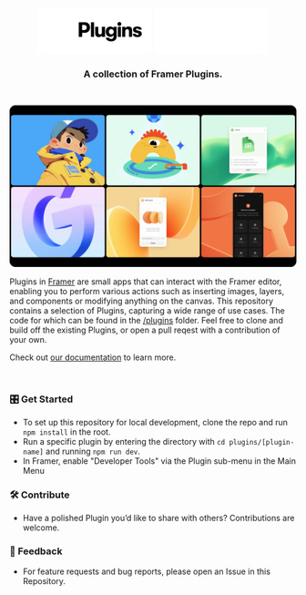 <h1 align="center" margin="0">
  <img width="200" src="assets/framer-plugin-light.svg#gh-light-mode-only">
  <img width="200" src="assets/framer-plugin-dark.svg#gh-dark-mode-only">
</h1>
<h3 align="center" style="margin: 0;">
A collection of Framer Plugins.
</h3>
</p>

<br>

![plugins](assets/plugins.png)

Plugins in [Framer](https://www.framer.com/) are small apps that can interact with the Framer editor, enabling you to perform various actions such as inserting images, layers, and components or modifying anything on the canvas. This repository contains a selection of Plugins, capturing a wide range of use cases. The code for which can be found in the [/plugins](https://github.com/framer/plugins/tree/main/plugins) folder. Feel free to clone and build off the existing Plugins, or open a pull reqest with a contribution of your own.

Check out [our documentation](https://www.framer.com/developers/plugins-introduction) to learn more.

<br>

### 🎛️ Get Started

- To set up this repository for local development, clone the repo and run `npm install` in the root.
- Run a specific plugin by entering the directory with `cd plugins/[plugin-name]` and running `npm run dev`.
- In Framer, enable "Developer Tools" via the Plugin sub-menu in the Main Menu

### 🛠️ Contribute

- Have a polished Plugin you’d like to share with others? Contributions are welcome.

### 🔮 Feedback

- For feature requests and bug reports, please open an Issue in this Repository.
